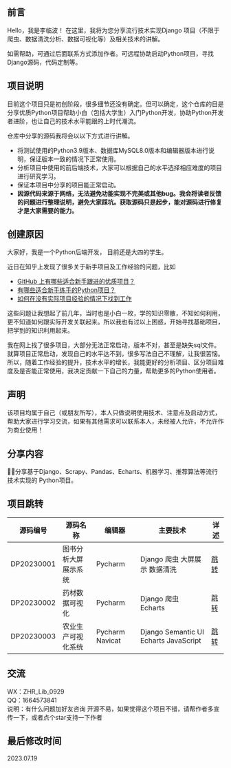 ## 前言

Hello，我是李临波！ 在这里，我将为您分享流行技术实现Django 项目（不限于爬虫、数据清洗分析、数据可视化等）及相关技术的讲解。

如需帮助，可通过后面联系方式添加作者。可远程协助启动Python项目，寻找Django源码，代码定制等。

## 项目说明

目前这个项目只是初创阶段，很多细节还没有确定。但可以确定，这个仓库的目是分享优质Python项目帮助小白（包括大学生）入门Python开发，协助Python开发者进阶，也让自己的技术水平能跟的上时代潮流。

仓库中分享的源码我将会以以下方式进行讲解。

* 将测试使用的Python3.9版本、数据库MySQL8.0版本和编辑器版本进行说明，保证版本一致的情况下正常使用。
* 分析项目中使用的前后端技术，大家可以根据自己的水平选择相应难度的项目进行研究学习。
* 保证本项目中分享的项目能正常启动。
* **因源代码来源于网络，无法避免功能实现不完美或其他bug。我会将读者反馈的问题进行整理说明，避免大家踩坑。获取源码只是起步，能对源码进行修复才是大家需要的能力。**

## 创建原因

大家好，我是一个Python后端开发， 目前还是大四的学生。

近日在知乎上发现了很多关于新手项目及工作经验的问题，比如

* [GitHub 上有哪些适合新手跟进的优质项目？](https://www.zhihu.com/question/22744854/answer/763206431)
* [有哪些适合新手练手的Python项目？](https://zhuanlan.zhihu.com/p/22164270)
* [如何在没有实际项目经验的情况下找到工作](https://zhuanlan.zhihu.com/p/26593436)

这些问题让我想起了前几年，当时也是小白一枚，学的知识零散，不知如何利用，更不知道如何跟实际开发关联起来。所以我也有过以上困惑，开始寻找基础项目，把学到的知识利用起来。

我在网上找了很多项目，大部分无法正常启动，版本不对，甚至是缺失sql文件。就算项目正常启动，发现自己的水平达不到，很多写法自己不理解，让我很苦恼。所以，随着工作经验的提升，技术水平的增长，我能更好的分析项目、区分项目难度及是否能正常使用，我决定贡献一下自己的力量，帮助更多的Python使用者。

## 声明

该项目均属于自己（或朋友所写），本人只做说明使用技术、注意点及启动方式，帮助大家进行学习交流，如果有其他需求可以联系本人，未经被人允许，不允许作为商业使用！

## 分享内容

🌱🚀分享基于Django、Scrapy、Pandas、Echarts、机器学习、推荐算法等流行技术实现的 Python项目。

## 项目跳转
| 源码编号 | 源码名称 | 编辑器 | 主要技术 | 详述 |
| ----------------- | --------------- | --------- | ------------ | ------------ |
| DP20230001 | 图书分析大屏展示系统 | Pycharm | Django 爬虫 大屏展示 数据清洗 |[跳转](https://github.com/TreasureLZ/Book_Analysis) |
| DP20230002 | 药材数据可视化 | Pycharm | Django 爬虫 Echarts |[跳转](https://github.com/TreasureLZ/Herbs_Analysis) |
| DP20230003 | 农业生产可视化系统 | Pycharm Navicat | Django Semantic UI Echarts JavaScript |[跳转](https://github.com/TreasureLZ/Agriculture_Analysis) |

## 交流
WX：ZHR_Lib_0929  
QQ：1664573841  
说明：有什么问题加好友咨询  开源不易，如果觉得这个项目不错，请帮作者多宣传一下，或者点个star支持一下作者

## 最后修改时间
2023.07.19
